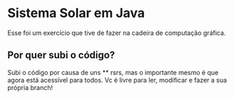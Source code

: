 # Sistema Solar em Java

Esse foi um exercício que tive de fazer na cadeira de computação gráfica.

## Por quer subi o código?

Subi o código por causa de uns ** rsrs, mas o importante mesmo é que agora está acessível para todos.
Vc é livre para ler, modificar e fazer a sua própria branch!
